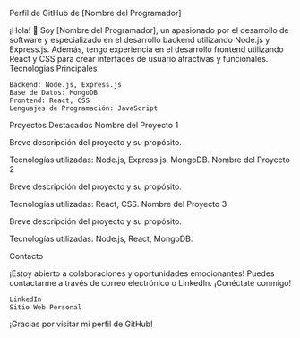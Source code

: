 Perfil de GitHub de [Nombre del Programador]

¡Hola! 👋 Soy [Nombre del Programador], un apasionado por el desarrollo de software y especializado en el desarrollo backend utilizando Node.js y Express.js. Además, tengo experiencia en el desarrollo frontend utilizando React y CSS para crear interfaces de usuario atractivas y funcionales.
Tecnologías Principales

    Backend: Node.js, Express.js
    Base de Datos: MongoDB
    Frontend: React, CSS
    Lenguajes de Programación: JavaScript

Proyectos Destacados
Nombre del Proyecto 1

Breve descripción del proyecto y su propósito.

Tecnologías utilizadas: Node.js, Express.js, MongoDB.
Nombre del Proyecto 2

Breve descripción del proyecto y su propósito.

Tecnologías utilizadas: React, CSS.
Nombre del Proyecto 3

Breve descripción del proyecto y su propósito.

Tecnologías utilizadas: Node.js, React, MongoDB.

<!-- in your header -->
<link rel="stylesheet" href="https://cdn.jsdelivr.net/gh/devicons/devicon@latest/devicon.min.css">

<!-- in your body -->
<i class="devicon-devicon-plain"></i>
Contacto

¡Estoy abierto a colaboraciones y oportunidades emocionantes! Puedes contactarme a través de correo electrónico o LinkedIn.
¡Conéctate conmigo!

    LinkedIn
    Sitio Web Personal

¡Gracias por visitar mi perfil de GitHub!
